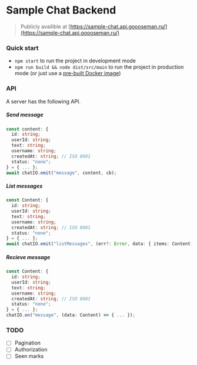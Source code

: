 # Sample Chat Backend

> Publicly availible at [https://sample-chat.api.goooseman.ru/](https://sample-chat.api.goooseman.ru/)

### Quick start

- `npm start` to run the project in development mode
- `npm run build && node dist/src/main` to run the project in production mode (or just use a [pre-built Docker image](https://hub.docker.com/repository/docker/goooseman/sample-chat-backend))

### API

A server has the following API.

##### Send message

```typescript
const content: {
  id: string;
  userId: string;
  text: string;
  username: string;
  createdAt: string; // ISO 8601
  status: "none";
} = { ... };
await chatIO.emit("message", content, cb);
```

##### List messages

```typescript
const Content: {
  id: string;
  userId: string;
  text: string;
  username: string;
  createdAt: string; // ISO 8601
  status: "none";
} = { ... };
await chatIO.emit("listMessages", (err?: Error, data: { items: Content[]} ) => { ... });
```

##### Recieve message

```typescript
const Content: {
  id: string;
  userId: string;
  text: string;
  username: string;
  createdAt: string; // ISO 8601
  status: "none";
} = { ... };
chatIO.on("message", (data: Content) => { ... });
```

### TODO

- [ ] Pagination
- [ ] Authorization
- [ ] Seen marks
